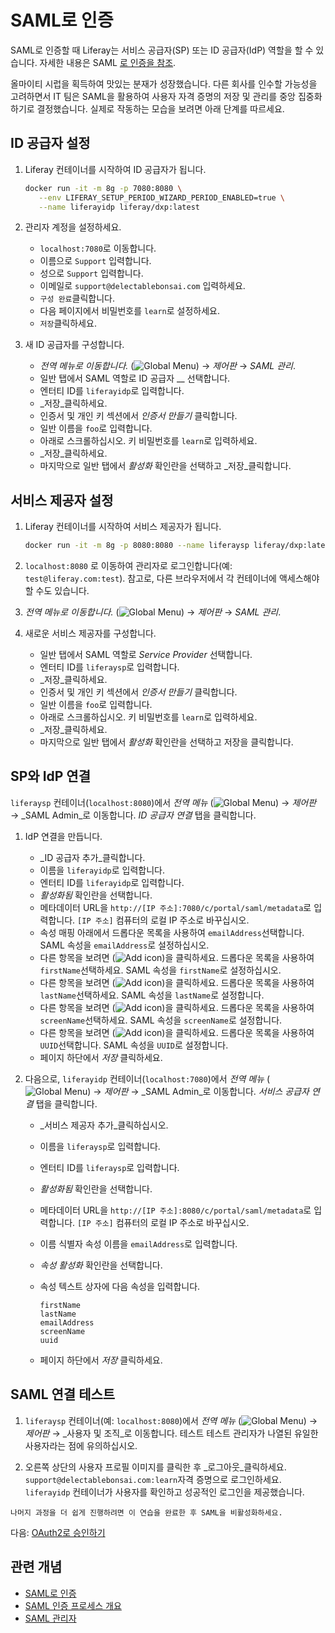 # SAML로 인증

SAML로 인증할 때 Liferay는 서비스 공급자(SP) 또는 ID 공급자(IdP) 역할을 할 수 있습니다. 자세한 내용은 SAML [로 인증을 참조](https://learn.liferay.com/w/dxp/installation-and-upgrades/securing-liferay/configuring-sso/authenticating-with-saml).

올마이티 시럽을 획득하여 맛있는 분재가 성장했습니다. 다른 회사를 인수할 가능성을 고려하면서 IT 팀은 SAML을 활용하여 사용자 자격 증명의 저장 및 관리를 중앙 집중화하기로 결정했습니다. 실제로 작동하는 모습을 보려면 아래 단계를 따르세요.

## ID 공급자 설정

1. Liferay 컨테이너를 시작하여 ID 공급자가 됩니다.

   ```bash
   docker run -it -m 8g -p 7080:8080 \
      --env LIFERAY_SETUP_PERIOD_WIZARD_PERIOD_ENABLED=true \
      --name liferayidp liferay/dxp:latest
   ```

1. 관리자 계정을 설정하세요.

   * `localhost:7080`로 이동합니다.
   * 이름으로 `Support` 입력합니다.
   * 성으로 `Support` 입력합니다.
   * 이메일로 `support@delectablebonsai.com` 입력하세요.
   * `구성 완료`클릭합니다.
   * 다음 페이지에서 비밀번호를 `learn`로 설정하세요.
   * `저장`클릭하세요.

1. 새 ID 공급자를 구성합니다.

   * _전역 메뉴로 이동합니다._ (![Global Menu](../../../images/icon-applications-menu.png)) &rarr; _제어판_ &rarr; _SAML 관리_.
   * 일반 탭에서 SAML 역할로 ID 공급자 __ 선택합니다.
   * 엔터티 ID를 `liferayidp`로 입력합니다.
   * _저장_클릭하세요.
   * 인증서 및 개인 키 섹션에서 _인증서 만들기_ 클릭합니다.
   * 일반 이름을 `foo`로 입력합니다.
   * 아래로 스크롤하십시오. 키 비밀번호를 `learn`로 입력하세요.
   * _저장_클릭하세요.
   * 마지막으로 일반 탭에서 _활성화_ 확인란을 선택하고 _저장_클릭합니다.

## 서비스 제공자 설정

1. Liferay 컨테이너를 시작하여 서비스 제공자가 됩니다.

   ```bash
   docker run -it -m 8g -p 8080:8080 --name liferaysp liferay/dxp:latest
   ```

1. `localhost:8080` 로 이동하여 관리자로 로그인합니다(예: `test@liferay.com:test`). 참고로, 다른 브라우저에서 각 컨테이너에 액세스해야 할 수도 있습니다.

1. _전역 메뉴로 이동합니다._ (![Global Menu](../../../images/icon-applications-menu.png)) &rarr; _제어판_ &rarr; _SAML 관리_.

1. 새로운 서비스 제공자를 구성합니다.

   * 일반 탭에서 SAML 역할로 _Service Provider_ 선택합니다.
   * 엔터티 ID를 `liferaysp`로 입력합니다.
   * _저장_클릭하세요.
   * 인증서 및 개인 키 섹션에서 _인증서 만들기_ 클릭합니다.
   * 일반 이름을 `foo`로 입력합니다.
   * 아래로 스크롤하십시오. 키 비밀번호를 `learn`로 입력하세요.
   * _저장_클릭하세요.
   * 마지막으로 일반 탭에서 _활성화_ 확인란을 선택하고 저장을 클릭합니다.

## SP와 IdP 연결

`liferaysp` 컨테이너(`localhost:8080`)에서 _전역 메뉴_ (![Global Menu](../../../images/icon-applications-menu.png)) &rarr; _제어판_ &rarr; _SAML Admin_로 이동합니다. _ID 공급자 연결_ 탭을 클릭합니다.

1. IdP 연결을 만듭니다.

   * _ID 공급자 추가_클릭합니다.
   * 이름을 `liferayidp`로 입력합니다.
   * 엔터티 ID를 `liferayidp`로 입력합니다.
   * _활성화됨_ 확인란을 선택합니다.
   * 메타데이터 URL을 `http://[IP 주소]:7080/c/portal/saml/metadata`로 입력합니다. `[IP 주소]` 컴퓨터의 로컬 IP 주소로 바꾸십시오.
   * 속성 매핑 아래에서 드롭다운 목록을 사용하여 `emailAddress`선택합니다. SAML 속성을 `emailAddress`로 설정하십시오.
   * 다른 항목을 보려면 (![Add icon](../../../images/icon-add.png))을 클릭하세요. 드롭다운 목록을 사용하여 `firstName`선택하세요. SAML 속성을 `firstName`로 설정하십시오.
   * 다른 항목을 보려면 (![Add icon](../../../images/icon-add.png))을 클릭하세요. 드롭다운 목록을 사용하여 `lastName`선택하세요. SAML 속성을 `lastName`로 설정합니다.
   * 다른 항목을 보려면 (![Add icon](../../../images/icon-add.png))을 클릭하세요. 드롭다운 목록을 사용하여 `screenName`선택하세요. SAML 속성을 `screenName`로 설정합니다.
   * 다른 항목을 보려면 (![Add icon](../../../images/icon-add.png))을 클릭하세요. 드롭다운 목록을 사용하여 `UUID`선택합니다. SAML 속성을 `UUID`로 설정합니다.
   * 페이지 하단에서 _저장_ 클릭하세요.

1. 다음으로, `liferayidp` 컨테이너(`localhost:7080`)에서 _전역 메뉴_ (![Global Menu](../../../images/icon-applications-menu.png)) &rarr; _제어판_ &rarr; _SAML Admin_로 이동합니다. _서비스 공급자 연결_ 탭을 클릭합니다.

   * _서비스 제공자 추가_클릭하십시오.
   * 이름을 `liferaysp`로 입력합니다.
   * 엔터티 ID를 `liferaysp`로 입력합니다.
   * _활성화됨_ 확인란을 선택합니다.
   * 메타데이터 URL을 `http://[IP 주소]:8080/c/portal/saml/metadata`로 입력합니다. `[IP 주소]` 컴퓨터의 로컬 IP 주소로 바꾸십시오.
   * 이름 식별자 속성 이름을 `emailAddress`로 입력합니다.
   * _속성 활성화_ 확인란을 선택합니다.
   * 속성 텍스트 상자에 다음 속성을 입력합니다.

      ```
      firstName
      lastName
      emailAddress
      screenName
      uuid
      ```

   * 페이지 하단에서 _저장_ 클릭하세요.

## SAML 연결 테스트

1. `liferaysp` 컨테이너(예: `localhost:8080`)에서 _전역 메뉴_ (![Global Menu](../../../images/icon-applications-menu.png)) &rarr; _제어판_ &rarr; _사용자 및 조직_로 이동합니다. 테스트 테스트 관리자가 나열된 유일한 사용자라는 점에 유의하십시오.

1. 오른쪽 상단의 사용자 프로필 이미지를 클릭한 후 _로그아웃_클릭하세요. `support@delectablebonsai.com:learn`자격 증명으로 로그인하세요. `liferayidp` 컨테이너가 사용자를 확인하고 성공적인 로그인을 제공했습니다.

```{warning}
나머지 과정을 더 쉽게 진행하려면 이 연습을 완료한 후 SAML을 비활성화하세요. 
```

다음: [OAuth2로 승인하기](./authorizing-with-oauth2.md)

## 관련 개념

- [SAML로 인증](https://learn.liferay.com/w/dxp/installation-and-upgrades/securing-liferay/configuring-sso/authenticating-with-saml)
- [SAML 인증 프로세스 개요](https://learn.liferay.com/w/dxp/installation-and-upgrades/securing-liferay/configuring-sso/authenticating-with-saml/saml-authentication-process-overview)
- [SAML 관리자](https://learn.liferay.com/w/dxp/installation-and-upgrades/securing-liferay/configuring-sso/authenticating-with-saml/saml-admin)
